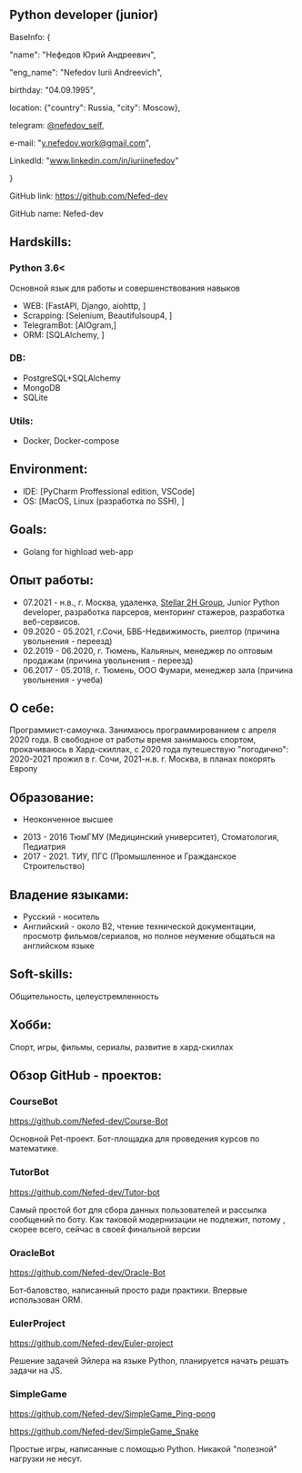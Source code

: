 ## Python developer (junior)
BaseInfo: {

"name": "Нефедов Юрий Андреевич",

"eng_name": "Nefedov Iurii Andreevich",

birthday: "04.09.1995",

location: {"country": Russia, "city": Moscow},

telegram: [@nefedov_self](https://t.me/nefedov_self),

e-mail: "y.nefedov.work@gmail.com",

LinkedId: "www.linkedin.com/in/iuriinefedov"

}


GitHub link: https://github.com/Nefed-dev 

GitHub name: Nefed-dev

## Hardskills:

### Python 3.6<
Основной язык для работы и совершенствования навыков

- WEB: [FastAPI, Django, aiohttp, ]
- Scrapping: [Selenium, Beautifulsoup4, ]
- TelegramBot: [AIOgram,]
- ORM: [SQLAlchemy, ]

### DB:
- PostgreSQL+SQLAlchemy 
- MongoDB
- SQLite

### Utils: 
- Docker, Docker-compose

## Environment:
- IDE: [PyCharm Proffessional edition, VSCode]
- OS: [MacOS, Linux (разработка по SSH), ]

## Goals:
- Golang for highload web-app

## Опыт работы: 
- 07.2021 - н.в., г. Москва, удаленка, [Stellar 2H Group](https://career.habr.com/companies/2hst), Junior Python developer, разработка парсеров, менторинг стажеров, разработка веб-сервисов. 
- 09.2020 - 05.2021, г.Сочи, БВБ-Недвижимость, риелтор (причина увольнения - переезд)
- 02.2019 - 06.2020, г. Тюмень, Кальяныч, менеджер по оптовым продажам (причина увольнения - переезд)
- 06.2017 - 05.2018, г. Тюмень, ООО Фумари, менеджер зала (причина увольнения - учеба)

## О себе:
Программист-самоучка. Занимаюсь программированием с апреля 2020 года. В свободное от работы время занимаюсь спортом, прокачиваюсь в Хард-скиллах, с 2020 года путешествую "погодично": 2020-2021 прожил в г. Сочи, 2021-н.в. г. Москва, в планах покорять Европу

## Образование:
* Неоконченное высшее
- 2013 - 2016 ТюмГМУ (Медицинский университет), Стоматология, Педиатрия
- 2017 - 2021. ТИУ, ПГС (Промышленное и Гражданское Строительство)

## Владение языками:
- Русский - носитель
- Английский - около B2, чтение технической документации, просмотр фильмов/сериалов, но полное неумение общаться на английском языке

## Soft-skills:
Общительность, целеустремленность

## Хобби:
Спорт, игры, фильмы, сериалы, развитие в хард-скиллах

## Обзор GitHub - проектов: 
### CourseBot
https://github.com/Nefed-dev/Course-Bot

Основной Pet-проект. Бот-площадка для проведения курсов по математике.

### TutorBot
https://github.com/Nefed-dev/Tutor-bot

Самый простой бот для сбора данных пользователей и рассылка сообщений по боту. Как таковой модернизации не подлежит, потому
, скорее всего, сейчас в своей финальной версии

### OracleBot
https://github.com/Nefed-dev/Oracle-Bot

Бот-баловство, написанный просто ради практики. Впервые использован ORM. 

### EulerProject
https://github.com/Nefed-dev/Euler-project

Решение задачей Эйлера на языке Python, планируется начать решать задачи на JS. 

### SimpleGame
https://github.com/Nefed-dev/SimpleGame_Ping-pong

https://github.com/Nefed-dev/SimpleGame_Snake

Простые игры, написанные с помощью Python. Никакой "полезной" нагрузки не несут. 

